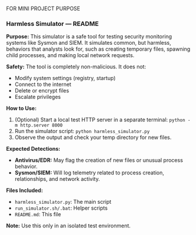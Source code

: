 FOR MINI PROJECT PURPOSE

### Harmless Simulator — README

**Purpose:** This simulator is a safe tool for testing security monitoring systems like Sysmon and SIEM. It simulates common, but harmless, behaviors that analysts look for, such as creating temporary files, spawning child processes, and making local network requests.

**Safety:** The tool is completely non-malicious. It does not:
* Modify system settings (registry, startup)
* Connect to the internet
* Delete or encrypt files
* Escalate privileges

**How to Use:**
1.  (Optional) Start a local test HTTP server in a separate terminal: `python -m http.server 8000`
2.  Run the simulator script: `python harmless_simulator.py`
3.  Observe the output and check your temp directory for new files.

**Expected Detections:**
* **Antivirus/EDR:** May flag the creation of new files or unusual process behavior.
* **Sysmon/SIEM:** Will log telemetry related to process creation, relationships, and network activity.

**Files Included:**
* `harmless_simulator.py`: The main script
* `run_simulator.sh/.bat`: Helper scripts
* `README.md`: This file

**Note:** Use this only in an isolated test environment.
